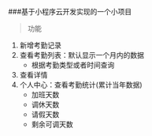 ###基于小程序云开发实现的一个小项目
> 功能
  1. 新增考勤记录
  2. 查看考勤列表：默认显示一个月内的数据
      * 根据考勤类型或者时间查询
  3. 查看详情
  4. 个人中心：查看考勤统计(累计当年数据)
      * 加班天数
      * 调休天数
      * 请假天数
      * 剩余可调天数